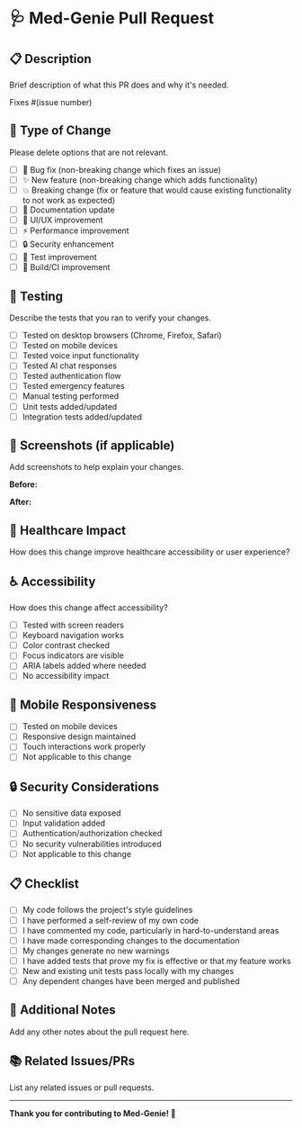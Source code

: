 # 🩺 Med-Genie Pull Request

## 📋 Description
Brief description of what this PR does and why it's needed.

Fixes #(issue number)

## 🔄 Type of Change
Please delete options that are not relevant.

- [ ] 🐛 Bug fix (non-breaking change which fixes an issue)
- [ ] ✨ New feature (non-breaking change which adds functionality)
- [ ] 💥 Breaking change (fix or feature that would cause existing functionality to not work as expected)
- [ ] 📖 Documentation update
- [ ] 🎨 UI/UX improvement
- [ ] ⚡ Performance improvement
- [ ] 🔒 Security enhancement
- [ ] 🧪 Test improvement
- [ ] 🔧 Build/CI improvement

## 🧪 Testing
Describe the tests that you ran to verify your changes.

- [ ] Tested on desktop browsers (Chrome, Firefox, Safari)
- [ ] Tested on mobile devices
- [ ] Tested voice input functionality
- [ ] Tested AI chat responses
- [ ] Tested authentication flow
- [ ] Tested emergency features
- [ ] Manual testing performed
- [ ] Unit tests added/updated
- [ ] Integration tests added/updated

## 📸 Screenshots (if applicable)
Add screenshots to help explain your changes.

**Before:**
<!-- Add screenshot -->

**After:**
<!-- Add screenshot -->

## 🏥 Healthcare Impact
How does this change improve healthcare accessibility or user experience?

## ♿ Accessibility
How does this change affect accessibility?
- [ ] Tested with screen readers
- [ ] Keyboard navigation works
- [ ] Color contrast checked
- [ ] Focus indicators are visible
- [ ] ARIA labels added where needed
- [ ] No accessibility impact

## 📱 Mobile Responsiveness
- [ ] Tested on mobile devices
- [ ] Responsive design maintained
- [ ] Touch interactions work properly
- [ ] Not applicable to this change

## 🔒 Security Considerations
- [ ] No sensitive data exposed
- [ ] Input validation added
- [ ] Authentication/authorization checked
- [ ] No security vulnerabilities introduced
- [ ] Not applicable to this change

## 📋 Checklist
- [ ] My code follows the project's style guidelines
- [ ] I have performed a self-review of my own code
- [ ] I have commented my code, particularly in hard-to-understand areas
- [ ] I have made corresponding changes to the documentation
- [ ] My changes generate no new warnings
- [ ] I have added tests that prove my fix is effective or that my feature works
- [ ] New and existing unit tests pass locally with my changes
- [ ] Any dependent changes have been merged and published

## 🤝 Additional Notes
Add any other notes about the pull request here.

## 📚 Related Issues/PRs
List any related issues or pull requests.

---

**Thank you for contributing to Med-Genie! 🙏**

<!-- 
By submitting this pull request, I confirm that:
1. I have read and agree to the project's Code of Conduct
2. I have read and followed the Contributing Guidelines
3. My contribution is made under the project's MIT License
4. I understand this is for healthcare technology and prioritize user safety
-->
